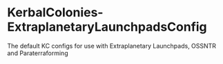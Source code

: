 # KerbalColonies-ExtraplanetaryLaunchpadsConfig
The default KC configs for use with Extraplanetary Launchpads, OSSNTR and Paraterraforming

